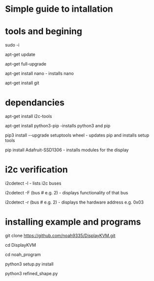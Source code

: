 # Simple guide to intallation

# tools and begining
sudo -i

apt-get update

apt-get full-upgrade

apt-get install nano - installs nano

apt-get install git

# dependancies
apt-get install i2c-tools

apt-get install python3-pip -installs python3 and pip

pip3 install --upgrade setuptools wheel - updates pip and installs setup tools

pip install Adafruit-SSD1306 - installs modules for the display

# i2c verification
i2cdetect -l  - lists i2c buses

i2cdetect -F (bus # e.g. 2) - displays functionality of that bus

i2cdetect -r (bus # e.g. 2) - displays the hardware address e.g. 0x03

# installing example and programs
git clone https://github.com/noah9335/DisplayKVM.git

cd DisplayKVM

cd noah_program

python3 setup.py install

python3 refined_shape.py
